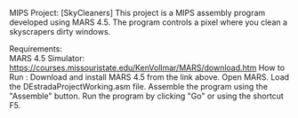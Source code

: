 MIPS Project: [SkyCleaners]
This project is a MIPS assembly program developed using MARS 4.5. The program controls a pixel where you clean a skyscrapers dirty windows.

Requirements:	
MARS 4.5 Simulator: https://courses.missouristate.edu/KenVollmar/MARS/download.htm
How to Run :
Download and install MARS 4.5 from the link above.
Open MARS.
Load the DEstradaProjectWorking.asm file.
Assemble the program using the "Assemble" button.
Run the program by clicking "Go" or using the shortcut F5.
